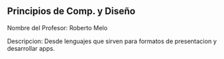 ## Principios de Comp. y Diseño

Nombre del Profesor: Roberto Melo

Descripcion: Desde lenguajes que sirven para formatos de presentacion y desarrollar apps.